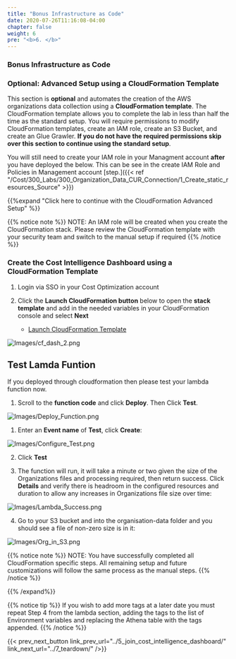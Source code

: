 ```yaml
---
title: "Bonus Infrastructure as Code"
date: 2020-07-26T11:16:08-04:00
chapter: false
weight: 6
pre: "<b>6. </b>"
---
```



### Bonus Infrastructure as Code

### Optional: Advanced Setup using a CloudFormation Template
This section is **optional** and automates the creation of the AWS organizations data collection using a **CloudFormation template**. The CloudFormation template allows you to complete the lab in less than half the time as the standard setup. You will require permissions to modify CloudFormation templates, create an IAM role, create an S3 Bucket, and create an Glue Grawler. **If you do not have the required permissions skip over this section to continue using the standard setup**. 

You will still need to create your IAM role in your Managment account **after** you have deployed the below. This can be see in the create IAM Role and Policies in Management account [step.]({{< ref "/Cost/300_Labs/300_Organization_Data_CUR_Connection/1_Create_static_resources_Source" >}})

{{%expand "Click here to continue with the CloudFormation Advanced Setup" %}}

{{% notice note %}}
NOTE: An IAM role will be created when you create the CloudFormation stack. Please review the CloudFormation template with your security team and switch to the manual setup if required
{{% /notice %}}

### Create the Cost Intelligence Dashboard using a CloudFormation Template

1. Login via SSO in your Cost Optimization account

2. Click the **Launch CloudFormation button** below to open the **stack template** and add in the needed variables in your CloudFormation console and select **Next**

	- [Launch CloudFormation Template](https://console.aws.amazon.com/cloudformation/home#/stacks/new?&templateURL=https%3A%2F%2Fee-assets-prod-us-east-1.s3.amazonaws.com%2Fmodules%2F8cf0b70c5c7a489ebe4e957c2f32bb67%2Fv2%2FQuickSightCurReportAutomation.yml)
	
![Images/cf_dash_2.png](/Cost/200_Enterprise_Dashboards/Images/cf_dash_2.png)

## Test Lamda Funtion
If you deployed through cloudformation then please test your lambda function now. 

1.	Scroll to the **function code**  and click **Deploy**. Then Click **Test**.

![Images/Deploy_Function.png](/Cost/300_Organization_Data_CUR_Connection/Images/Deploy_Function.png)

1.	Enter an **Event name** of **Test**, click **Create**:

![Images/Configure_Test.png](/Cost/300_Organization_Data_CUR_Connection/Images/Configure_Test.png)

2.	Click **Test**

3.	The function will run, it will take a minute or two given the size of the Organizations files and processing required, then return success. Click **Details** and verify there is headroom in the configured resources and duration to allow any increases in Organizations file size over time:

![Images/Lambda_Success.png](/Cost/300_Organization_Data_CUR_Connection/Images/Lambda_Success.png)

4.	Go to your S3 bucket and into the organisation-data folder and you should see a file of non-zero size is in it:

![Images/Org_in_S3.png](/Cost/300_Organization_Data_CUR_Connection/Images/Org_in_S3.png)


{{% notice note %}}
NOTE: You have successfully completed all CloudFormation specific steps. All remaining setup and future customizations will follow the same process as the manual steps.
{{% /notice %}}

{{% /expand%}}


{{% notice tip %}}
If you wish to add more tags at a later date you must repeat Step 4 from the lambda section, adding the tags to the list of Environment variables and replacing the Athena table with the tags appended. 
{{% /notice %}}


{{< prev_next_button link_prev_url="../5_join_cost_intelligence_dashboard/" link_next_url="../7_teardown/" />}}


